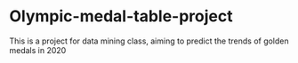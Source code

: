 # Olympic-medal-table-project
This is a project for data mining class, aiming to predict the trends of golden medals in 2020
